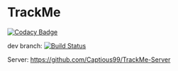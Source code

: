 # TrackMe

[![Codacy Badge](https://api.codacy.com/project/badge/Grade/e63152717861408295a5cab3550d5aef)](https://app.codacy.com/app/Triple/TrackMe?utm_source=github.com&utm_medium=referral&utm_content=lmaron-g/TrackMe&utm_campaign=Badge_Grade_Dashboard)

dev branch: [![Build Status](https://travis-ci.com/lmaron-g/TrackMe.svg?branch=dev)](https://travis-ci.com/lmaron-g/TrackMe)

Server: https://github.com/Captious99/TrackMe-Server

